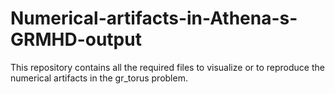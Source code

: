 # Numerical-artifacts-in-Athena-s-GRMHD-output
This repository contains all the required files to visualize or to reproduce the numerical artifacts in the gr_torus problem.
